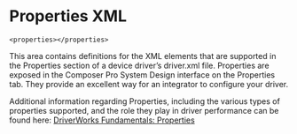 
# Properties XML

`<properties></properties>`

This area contains definitions for the XML elements that are supported in the Properties section of a device driver’s driver.xml file. Properties are exposed in the Composer Pro System Design interface on the Properties tab. They provide an excellent way for an integrator to configure your driver.

Additional information regarding Properties, including the various types of properties supported, and the role they play in driver performance can be found here: [DriverWorks Fundamentals: Properties][1]

[1]:	https://snap-one.github.io/docs-driverworks-fundamentals/#composerpro-the-interface-into-the-sdk-properties